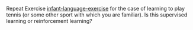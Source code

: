 

Repeat Exercise <a href="#">infant-language-exercise</a> for the case
of learning to play tennis (or some other sport with which you are
familiar). Is this supervised learning or reinforcement learning?
